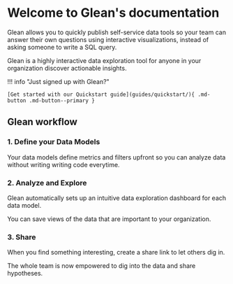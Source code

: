 # Welcome to Glean's documentation

Glean allows you to quickly publish self-service data tools so your team can answer their own questions using interactive visualizations, instead of asking someone to write a SQL query.

Glean is a highly interactive data exploration tool for anyone in your organization discover actionable insights.

!!! info "Just signed up with Glean?"

    [Get started with our Quickstart guide](guides/quickstart/){ .md-button .md-button--primary }

## Glean workflow

### 1.  Define your Data Models

Your data models define metrics and filters upfront so you can analyze data without writing writing code everytime.

### 2.  Analyze and Explore

Glean automatically sets up an intuitive data exploration dashboard for each data model.

You can save views of the data that are important to your organization.

### 3.  Share

When you find something interesting, create a share link to let others dig in.

The whole team is now empowered to dig into the data and share hypotheses.


[^1]: This documentation is a work in progress, please [contact us](contact-us.md) if you have any questions or suggestions or feel free to comment on any of these pages.